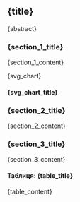 <div class="content-container">
    <div style="width: 48%">
        <div class="title-container">
            <h2 class="title">{title}</h2>
            <p class="abstract">{abstract}</p>
        </div>
        <div class="section-container">
            <h3 class="section-title">{section_1_title}</h3>
            <p class="section-content">{section_1_content}</p>
        </div>
    </div>
    <div style="width: 48%">
        <div class="chart-container">
            <span class="svg-chart">{svg_chart}</span>
            <h4 class="svg-chart-title">{svg_chart_title}</h4>
        </div> 
        <div class="section-container">
            <h3 class="section-title">{section_2_title}</h3>
            <p class="section-content">{section_2_content}</p>
        </div>
        <div class="section-container">
            <h3 class="section-title">{section_3_title}</h3>
            <p class="section-content">{section_3_content}</p>
        </div>
    </div>
</div>
<div class="table-container">
    <h4 class="table-title">Таблиця: {table_title}</h4>
    <p class="section-content">{table_content}</p>
</div>